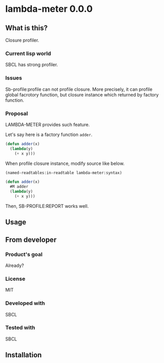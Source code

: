 # lambda-meter 0.0.0
## What is this?
Closure profiler.

### Current lisp world
SBCL has strong profiler.

### Issues
Sb-profile:profile can not profile closure.
More precisely, it can profile global facrotory function,
but closure instance which returned by factory function.

### Proposal
LAMBDA-METER provides such feature.

Let's say here is a factory function `adder`.

```lisp
(defun adder(x)
  (lambda(y)
    (+ x y)))
```

When profile closure instance, modify source like below.

```lisp
(named-readtables:in-readtable lambda-meter:syntax)

(defun adder(x)
  #M adder
  (lambda(y)
    (+ x y)))
```

Then, SB-PROFILE:REPORT works well.

## Usage

## From developer

### Product's goal
Already?

### License
MIT

### Developed with
SBCL

### Tested with
SBCL

## Installation

